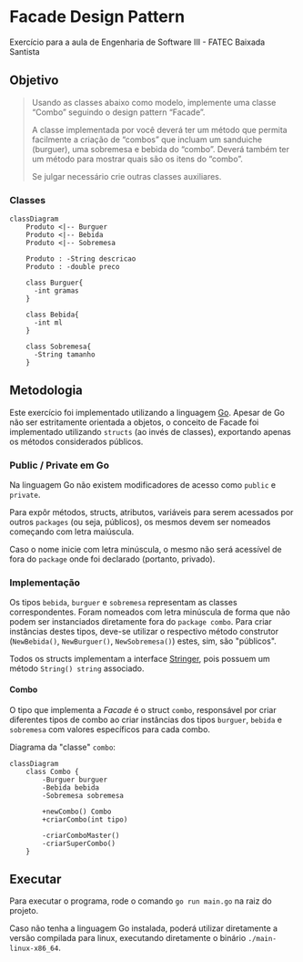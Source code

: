 # Facade Design Pattern

Exercício para a aula de Engenharia de Software III - FATEC Baixada Santista

## Objetivo

> Usando as classes abaixo como modelo, implemente uma classe “Combo” seguindo o design pattern “Facade”.
>
> A classe implementada por você deverá ter um método que permita facilmente a criação de “combos” que incluam um sanduiche (burguer), uma sobremesa e bebida do “combo”.
> Deverá também ter um método para mostrar quais são os itens do “combo”.
>
> Se julgar necessário crie outras classes auxiliares.

### Classes

```mermaid
classDiagram
    Produto <|-- Burguer
    Produto <|-- Bebida
    Produto <|-- Sobremesa

    Produto : -String descricao
    Produto : -double preco

    class Burguer{
      -int gramas
    }

    class Bebida{
      -int ml
    }

    class Sobremesa{
      -String tamanho
    }
```

## Metodologia

Este exercício foi implementado utilizando a linguagem [Go](https://go.dev/). Apesar de Go não ser estritamente orientada a objetos, o conceito de Facade foi implementado utilizando `structs` (ao invés de classes), exportando apenas os métodos considerados públicos.

### Public / Private em Go

Na linguagem Go não existem modificadores de acesso como `public` e `private`.

Para expôr métodos, structs, atributos, variáveis para serem acessados por outros `packages` (ou seja, públicos), os mesmos devem ser nomeados começando com letra maiúscula.

Caso o nome inicie com letra minúscula, o mesmo não será acessível de fora do `package` onde foi declarado (portanto, privado).

### Implementação

Os tipos `bebida`, `burguer` e `sobremesa` representam as classes correspondentes. Foram nomeados com letra minúscula de forma que não podem ser instanciados diretamente fora do `package combo`. Para criar instâncias destes tipos, deve-se utilizar o respectivo método construtor (`NewBebida()`, `NewBurguer()`, `NewSobremesa()`) estes, sim, são "públicos".

Todos os structs implementam a interface [Stringer](https://go.dev/tour/methods/17), pois possuem um método `String() string` associado.

#### Combo

O tipo que implementa a _Facade_ é o struct `combo`, responsável por criar diferentes tipos de combo ao criar instâncias dos tipos `burguer`, `bebida` e `sobremesa` com valores específicos para cada combo.

Diagrama da "classe" `combo`:

```mermaid
classDiagram
    class Combo {
        -Burguer burguer
        -Bebida bebida
        -Sobremesa sobremesa

        +newCombo() Combo
        +criarCombo(int tipo)

        -criarComboMaster()
        -criarSuperCombo()
    }
```

## Executar

Para executar o programa, rode o comando `go run main.go` na raiz do projeto.

Caso não tenha a linguagem Go instalada, poderá utilizar diretamente a versão compilada para linux, executando diretamente o binário `./main-linux-x86_64`.
